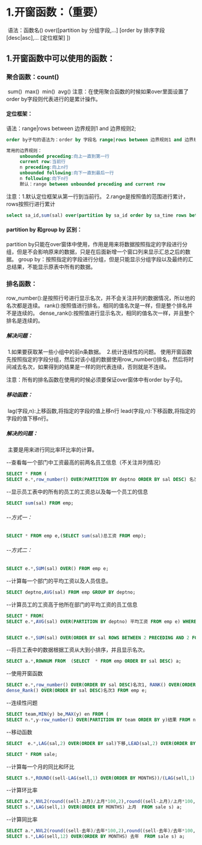 # 1.开窗函数：（重要）

​    语法：函数名() over([partition by 分组字段,...] [order by 排序字段 [desc|asc],... [定位框架] ])

##        1.开窗函数中可以使用的函数：

###           聚合函数：count()

​                    sum()
​                    max()
​                    min()
​                    avg()
​              注意：在使用聚合函数的时候如果over里面设置了order by字段则代表进行的是累计操作。



####    定位框架：

   语法：range|rows  between 边界规则1  and 边界规则2;

```sql
order by子句的语法为：order by 字段名 range|rows between 边界规则1 and 边界规则2

常用的边界规则：
     unbounded preceding:向上一直到第一行
     current row:当前行
     n preceding:向上n行
     unbounded following:向下一直到最后一行
     n following:向下n行
     默认：range between unbounded preceding and current row
```

   注意：1.默认定位框架从第一行到当前行。
         2.range是按照值的范围进行累计，rows按照行进行累计

```sql
select sa_id,sum(sal) over(partition by sa_id order by sa_time rows between unbounded preceding and current row ) from sales group by sa_id;
```

####   partition by 和group by 区别：

  partition by只能在over窗体中使用，作用是用来将数据按照指定的字段进行分组，但是不会影响原来的数据，只是在后面新增一个窗口列来显示汇总之后的数据。
  group by：按照指定的字段进行分组，但是只能显示分组字段以及最终的汇总结果，不能显示原表中所有的数据。

### 排名函数：

  row_number():是按照行号进行显示名次，并不会关注并列的数据情况，所以他的名次都是连续。
  rank():按照值进行排名，相同的值名次是一样，但是整个排名并不是连续的。
  dense_rank():按照值进行显示名次，相同的值名次一样，并且整个排名是连续的。



#####  解决问题：

​    1.如果要获取某一些小组中的前n条数据。
​    2.统计连续性的问题。
​      使用开窗函数先按照指定的字段分组，然后对该小组的数据使用row_number()排名，然后将时间减去名次，
​      如果得到的结果是一样的则代表连续，否则就是不连续。

   注意：所有的排名函数在使用的时候必须要保证over窗体中有order by子句。
     

#####  移动函数：

​     lag(字段,n):上移函数,将指定的字段的值上移n行
​     lead(字段,n):下移函数,将指定的字段的值下移n行。

#####  解决的问题：

​        主要是用来进行同比率环比率的计算。



--查看每一个部门中工资最高的前两名员工信息（不关注并列情况）

```sql
SELECT * FROM (
SELECT e.*,row_number() OVER(PARTITION BY deptno ORDER BY sal DESC) 名次 FROM emp e WHERE deptno IS NOT NULL) WHERE 名次<=2;
```



--显示员工表中的所有的员工的工资总以及每一个员工的信息

```sql
SELECT sum(sal) FROM emp;
```

###### --方式一：

```sql
SELECT * FROM emp e,(SELECT sum(sal)总工资 FROM emp);
```

###### --方式二：

```sql
SELECT e.*,SUM(sal) OVER() FROM emp e;
```



--计算每一个部门的平均工资以及人员信息。

```sql
SELECT deptno,AVG(sal) FROM emp GROUP BY deptno;
```



--计算员工的工资高于他所在部门的平均工资的员工信息

```sql
SELECT * FROM(
SELECT e.*,AVG(sal) OVER(PARTITION BY deptno) 平均工资 FROM emp e) WHERE sal>平均工资;


SELECT e.*,SUM(sal) OVER(ORDER BY sal ROWS BETWEEN 2 PRECEDING AND 2 FOLLOWING ) FROM emp e;
```



--将员工表中的数据根据工资从大到小排序，并且显示名次。

```sql
SELECT a.*,ROWNUM FROM  (SELECT  * FROM emp ORDER BY sal DESC) a;
```

--使用开窗函数

```sql
SELECT e.*,row_number() OVER(ORDER BY sal DESC)名次1, RANK() OVER(ORDER BY sal DESC)名次2,
dense_Rank() OVER(ORDER BY sal DESC)名次3 FROM emp e;
```

--连续性问题

```sql
SELECT team,MIN(y) be,MAX(y) en FROM (
SELECT n.*,y-row_number() OVER(PARTITION BY team ORDER BY y)结果 FROM nba n) GROUP BY team,结果 HAVING COUNT(*)>1;
```

--移动函数

```sql
SELECT  e.*,LAG(sal,2) OVER(ORDER BY sal)下移,LEAD(sal,2) OVER(ORDER BY sal) 上移 FROM  emp e;

SELECT * FROM sale;
```


--计算每一个月的同比和环比

```sql
SELECT s.*,ROUND((sell-LAG(sell,1) OVER(ORDER BY MONTHS))/(LAG(sell,1) OVER(ORDER BY MONTHS))*100,2)||'%' FROM sale s;
```


--计算环比率

```sql
SELECT a.*,NVL2(round((sell-上月)/上月*100,2),round((sell-上月)/上月*100,2)||'%',NULL) 环比率 FROM (
SELECT s.*,LAG(sell,1) OVER(ORDER BY MONTHS) 上月  FROM sale s) a;
```

--计算同比率

```sql
SELECT a.*,NVL2(round((sell-去年)/去年*100,2),round((sell-去年)/去年*100,2)||'%',NULL) 同比率 FROM (
SELECT s.*,LAG(sell,12) OVER(ORDER BY MONTHS) 去年  FROM sale s) a;
```

